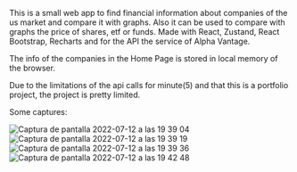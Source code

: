 This is a small web app to find financial information about companies of the us market and compare it with graphs.
Also it can be used to compare with graphs the price of shares, etf or funds.
Made with React, Zustand, React Bootstrap, Recharts and for the API the service of Alpha Vantage. 

The info of the companies in the Home Page is stored in local memory of the browser.

Due to the limitations of the api calls for minute(5) and that this is a portfolio project, the project is pretty limited.
<br>

Some captures:

![Captura de pantalla 2022-07-12 a las 19 39 04](https://user-images.githubusercontent.com/76847923/178560013-423ae99e-1ac5-48f7-abd3-a6717bd798cc.png)
![Captura de pantalla 2022-07-12 a las 19 39 19](https://user-images.githubusercontent.com/76847923/178560024-1ffcaac0-9102-4ea2-a727-87d538a01c9a.png)
![Captura de pantalla 2022-07-12 a las 19 39 36](https://user-images.githubusercontent.com/76847923/178560029-09b5fd31-39d3-4122-9500-7fa208102d26.png)
![Captura de pantalla 2022-07-12 a las 19 42 48](https://user-images.githubusercontent.com/76847923/178560037-8d02efd2-a3d5-4774-91a2-021dbca5b579.png)
